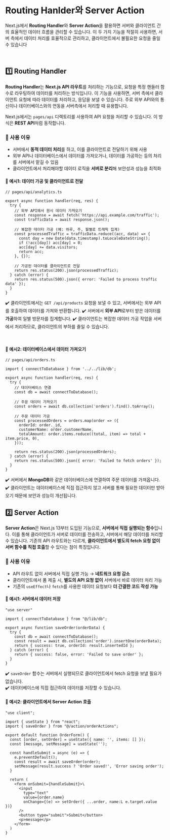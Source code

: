 # Routing Hanlder와 Server Action
Next.js에서 **Routing Handler**와 **Server Action**을 활용하면 서버와 클라이언트 간의 효율적인 데이터 흐름을 관리할 수 있습니다. 이 두 가지 기능을 적절히 사용하면, 서버 측에서 데이터 처리를 효율적으로 관리하고, 클라이언트에서 불필요한 요청을 줄일 수 있습니다

<br>

## 1️⃣ Routing Handler
**Routing Handler**는 **Next.js API 라우트**를 처리하는 기능으로, 요청을 특정 핸들러 함수로 라우팅하여 데이터를 처리하는 방식입니다. 이 기능을 사용하면, 서버 측에서 클라이언트 요청에 따라 데이터를 처리하고, 응답을 보낼 수 있습니다. 주로 외부 API와의 통신이나 데이터베이스와의 연동을 서버측에서 처리할 때 유용합니다.

Next.js에서는 `pages/api` 디렉토리를 사용하여 API 요청을 처리할 수 있습니다. 이 방식은 **REST API**처럼 동작합니다.

### 🔹 사용 이유
- 서버에서 **동적 데이터 처리**를 하고, 이를 클라이언트로 전달하기 위해 사용
- 외부 API나 데이터베이스에서 데이터를 가져오거나, 데이터를 가공하는 등의 처리를 서버에서 맡길 수 있음
- 클라이언트에서 처리해야할 데이터 로직을 **서버로 분리**해 보안성과 성능을 최적화

#### 🧐 예시1: 데이터 가공 및 클라이언트로 전달
```tsx
// pages/api/analytics.ts

export async function handler(req, res) {
  try {
    // 외부 API에서 원시 데이터 가져오기
    const response = await fetch('https://api.example.com/traffic');
    const trafficData = await response.json();

    // 복잡한 데이터 가공 (예: 하루, 주, 월별로 트래픽 집계)
    const processedTraffic = trafficData.reduce((acc, data) => {
      const day = new Date(data.timestamp).toLocaleDateString();
      if (!acc[day]) acc[day] = 0;
      acc[day] += data.visitors;
      return acc;
    }, {});

    // 가공된 데이터를 클라이언트로 전달
    return res.status(200).json(processedTraffic);
  } catch (error) {
    return res.status(500).json({ error: 'Failed to process traffic data' });
  }
}
```
✔️ 클라이언트에서는 `GET /api/products` 요청을 보낼 수 있고, 서버에서는 외부 API를 호출하여 데이터를 가져와 반환합니다.
✔️ 서버에서 **외부 API**로부터 받은 데이터를 **가공**하여 일별 방문자를 집계합니다.
✔️ 클라이언트는 복잡한 데이터 가공 작업을 서버에서 처리하므로, 클라이언트의 부하를 줄일 수 있습니다.

<br>

#### 🧐 예시2: 데이터베이스에서 데이터 가져오기
```tsx
// pages/api/orders.ts

import { connectToDatabase } from '../../lib/db';

export async function handler(req, res) {
  try {
    // 데이터베이스 연결
    const db = await connectToDatabase();
    
    // 주문 데이터 가져오기
    const orders = await db.collection('orders').find().toArray();

    // 주문 데이터 가공
    const processedOrders = orders.map(order => ({
      orderId: order._id,
      customerName: order.customerName,
      totalAmount: order.items.reduce((total, item) => total + item.price, 0),
    }));

    return res.status(200).json(processedOrders);
  } catch (error) {
    return res.status(500).json({ error: 'Failed to fetch orders' });
  }
}
```
✔️ 서버에서 **MongoDB**와 같은 데이터베이스에 연결하여 주문 데이터를 가져옵니다.
✔️ 클라이언트는 데이터베이스에 직접 접근하지 않고 서버를 통해 필요한 데이터만 받아오기 때문에 보안과 성능이 개선됩니다.


## 2️⃣ Server Action
**Server Action**은 Next.js 13부터 도입된 기능으로, **서버에서 직접 실행되는 함수**입니다. 이를 통해 클라이언트가 서버로 데이터를 전송하고, 서버에서 해당 데이터를 처리할 수 있습니다. 기존의 API 라우트와는 다르게, **클라이언트에서 별도의 fetch 요청 없이 서버 함수를 직접 호출**할 수 있다는 점이 특징입니다.

### 🔹 사용 이유
- API 라우트 없이 서버에서 직접 실행 가능 → **네트워크 요청 감소**
- 클라이언트에서 폼 제출 시, **별도의 API 요청 없이** 서버에서 바로 데이터 처리 가능
- 기존의 `useEffect`나 `fetch`를 사용한 데이터 요청보다 **더 간결한 코드 작성 가능**

#### 🧐 예시1: 서버에서 데이터 저장
```tsx
"use server"

import { connectToDatabase } from "@/lib/db";

export async function saveOrder(orderData) {
  try {
    const db = await connectToDatabase();
    const result = await db.collection('order').insertOne(orderData);
    return { success: true, orderId: result.insertedId };
  } catch (error) {
    return { success: false, error: 'Failed to save order' };
  }
}
```
✔️ `saveOrder` 함수는 서버에서 실행되므로 클라이언트에서 fetch 요청을 보낼 필요가 없습니다.  
✔️ 데이터베이스에 직접 접근하여 데이터를 저장할 수 있습니다.

#### 🧐 예시2: 클라이언트에서 Server Action 호출
```tsx
"use client";

import { useState } from "react";
import { saveOrder } from "@/action/orderActions";

export default function OrderForm() {
  const [order, setOrder] = useState({ name: '', items: [] });
  const [message, setMessage] = useState('');

  const handleSubmit = async (e) => {
    e.preventDefault();
    const result = await saveOrder(order);
    setMessage(result.success ? 'Order saved!', 'Error saving order');
  }

  return (
    <form onSubmit={handleSubmit}>\
      <input 
        type="text"
        value={order.name}
        onChange={(e) => setOrder({ ...order, name:L e.target.value })}
      />
      <button type="submit">Submit</button>
      <p>message</p>
    </form>
  )
}
```